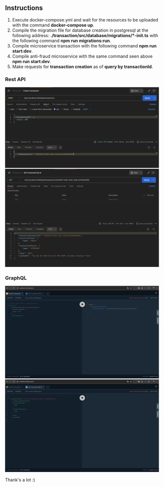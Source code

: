 ## Instructions

1. Execute docker-compose.yml and wait for the resources to be uploaded with the command **docker-compose up**.
2. Compile the migration file for database creation in postgresql at the following address: **./transaction/src/database/migrations/*-init.ts** with the following command **npm run migrations:run**.
3. Compile microservice transaction with the following command **npm run start:dev**.
4. Compile anti-fraud microservice with the same command seen above **npm run start:dev**.
5. Make requests for **transaction creation** as of **query by transactionId**.

### Rest API
![Alt text](./img/api_rest_1.png)
![Alt text](./img/api_rest_2.png)

### GraphQL
![Alt text](./img/graphql_1.png)
![Alt text](./img/graphql_2.png)

Thank's a lot :)